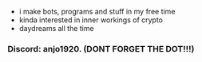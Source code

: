 - i make bots, programs and stuff in my free time
- kinda interested in inner workings of crypto
- daydreams all the time
### Discord: anjo1920. (DONT FORGET THE DOT!!!)
